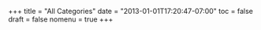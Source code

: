 +++
title = "All Categories"
date = "2013-01-01T17:20:47-07:00"
toc = false
draft = false
nomenu = true
+++
